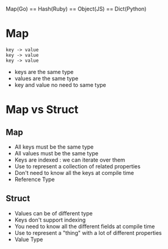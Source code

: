 Map(Go) == Hash(Ruby) == Object(JS) == Dict(Python)

# Map
```
key -> value
key -> value
key -> value
```
- keys are the same type
- values are the same type
- key and value no need to same type

# Map vs Struct
## Map
- All keys must be the same type
- All values must be the same type
- Keys are indexed : we can iterate over them
- Use to represent a collection of related properties
- Don't need to know all the keys at compile time
- Reference Type

## Struct
- Values can be of different type
- Keys don't support indexing
- You need to know all the different fields at compile time
- Use to represent a "thing" with a lot of different properties
- Value Type